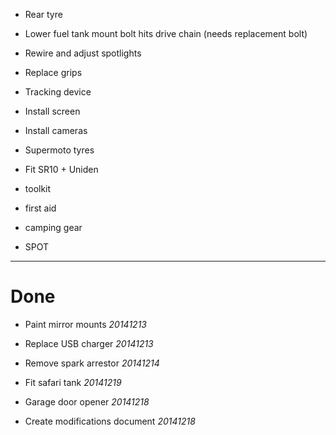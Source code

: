 * Rear tyre

* Lower fuel tank mount bolt hits drive chain (needs replacement bolt)

* Rewire and adjust spotlights

* Replace grips

* Tracking device

* Install screen

* Install cameras

* Supermoto tyres

* Fit SR10 + Uniden

* toolkit

* first aid

* camping gear

* SPOT

----

# Done

* Paint mirror mounts *20141213*

* Replace USB charger *20141213*

* Remove spark arrestor *20141214*

* Fit safari tank *20141219*

* Garage door opener *20141218*

* Create modifications document *20141218*

